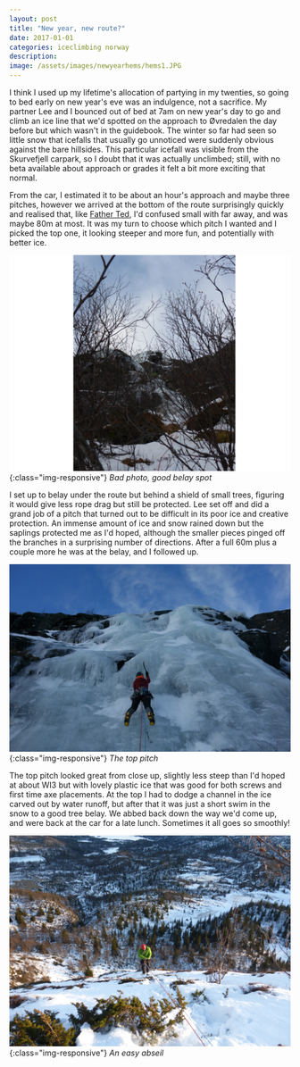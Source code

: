 ```yaml
---
layout: post
title: "New year, new route?"
date: 2017-01-01
categories: iceclimbing norway
description: 
image: /assets/images/newyearhems/hems1.JPG
---
```


I think I used up my lifetime's allocation of partying in my twenties, so going to bed early on new year's eve was an indulgence, not a sacrifice. My partner Lee and I bounced out of bed at 7am on new year's day to go and climb an ice line that we'd spotted on the approach to Øvredalen the day before but which wasn't in the guidebook. The winter so far had seen so little snow that icefalls that usually go unnoticed were suddenly obvious against the bare hillsides. This particular icefall was visible from the Skurvefjell carpark, so I doubt that it was actually unclimbed; still, with no beta available about approach or grades it felt a bit more exciting that normal. 

From the car, I estimated it to be about an hour's approach and maybe three pitches, however we arrived at the bottom of the route surprisingly quickly and realised that, like [Father Ted](https://www.youtube.com/watch?v=dS12p0Zqlt0), I'd confused small with far away, and was maybe 80m at most. It was my turn to choose which pitch I wanted and I picked the top one, it looking steeper and more fun, and potentially with better ice. 

![Hemsedal](/assets/images/newyearhems/hems2.JPG){:class="img-responsive"}
*Bad photo, good belay spot*

I set up to belay under the route but behind a shield of small trees, figuring it would give less rope drag but still be protected. Lee set off and did a grand job of a pitch that turned out to be difficult in its poor ice and creative protection. An immense amount of ice and snow rained down but the saplings protected me as I'd hoped, although the smaller pieces pinged off the branches in a surprising number of directions. After a full 60m plus a couple more he was at the belay, and I followed up.

![Hemsedal](/assets/images/newyearhems/hems4.JPG){:class="img-responsive"}
*The top pitch*

The top pitch looked great from close up, slightly less steep than I'd hoped at about WI3 but with lovely plastic ice that was good for both screws and first time axe placements. At the top I had to dodge a channel in the ice carved out by water runoff, but after that it was just a short swim in the snow to a good tree belay. We abbed back down the way we'd come up, and were back at the car for a late lunch. Sometimes it all goes so smoothly!

![Hemsedal](/assets/images/newyearhems/hems3.JPG){:class="img-responsive"}
*An easy abseil*


